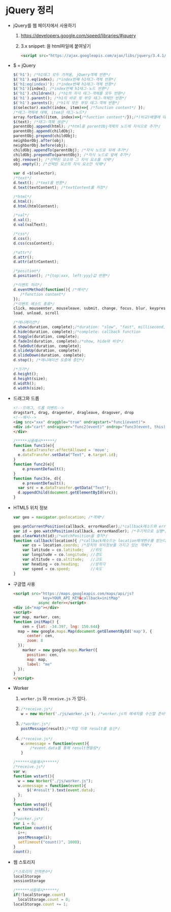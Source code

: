 # jQuery 정리

* jQuery를 웹 페이지에서 사용하기

  1. <https://developers.google.com/speed/libraries/#jquery> 

  2. 3.x snippet: 을 html파일에 붙여넣기

     ```html
     <script src="https://ajax.googleapis.com/ajax/libs/jquery/3.4.1/jquery.min.js"></script>
     ```

     

* $ = jQuery

  ```javascript
  $('h1'); /*h1태그 모두 가져옴, jQuery객체 반환*/
  $('h1').eq(index); /*index번째 h1태그-객체 반환*/
  $('h1:eq(index)'); /*index번째 h1태그-객체 반환*/
  $('h1')[index]; /*index번째 h1태그-노드 반환*/
  $('h1').children(); /*h1의 자식 태그-객체를 모두 반환*/
  $('h1').parent(); /*h1의 바로 윗 부모 태그-객체만 반환*/
  $('h1').parents(); /*h1의 모든 부모 태그-객체 반환*/
  $(selector).each((index, item)=>{ /*function content*/ });
  /*태그-객체에 대해, item은 태그-노드*/
  array.forEach((item, index)=>{/*function content*/});/*(비교)배열에 대하여*/
  $(text); /*태그-객체 생성*/
  parentObj.append(html); /*html을 parentObj객체의 노드에 자식으로 추가*/
  parentObj.append(childObj);
  parentObj.prepend(childObj);
  neighborObj.after(obj);
  neighborObj.before(obj);
  childObj.appendTo(parentObj); /*자식 노드로 뒤에 추가*/
  childObj.prependTo(parentObj); /*자식 노드로 앞에 추가*/
  obj.remove(); /*선택된 요소와 그 자식 요소를 삭제*/
  obj.empty(); /*선택된 요소의 자식 요소만 삭제*/
  
  var d =$(selector);
  /*text*/
  d.text(); /*text를 반환*/
  d.text(textContent); /*textContent를 저장*/
  
  /*html*/
  d.html();
  d.html(htmlContent);
  
  /*val*/
  d.val();
  d.val(valText);
  
  /*css*/
  d.css();
  d.css(cssContent);
  
  /*attr*/
  d.attr();
  d.attr(attrContent);
  
  /*position*/
  d.position(); /*{top:xxx, left:yyy}값 반환*/
  
  /*이벤트 처리*/
  d.eventMethod(function(){ /*예시*/
     /*function content*/ 
  });
  /*이벤트 메소드 종류*/
  click, mouseenter, mouseleave, submit, change, focus, blur, keypress, keydown, keyup, 
  load, unload, scroll
  
  /*애니메이션*/
  d.show(duration, complete);/*duration: "slow", "fast", millisecond,     */ 			   
  d.hide(duration, complete);/*complete: callback function                */
  d.toggle(duration, complete);
  d.fadeIn(duration, complete);/*show, hide와 비슷*/
  d.fadeOut(duration, complete);
  d.slideUp(duration, complete);
  d.slideDown(duration, complete);
  d.stop(); /*애니메이션 도중에 중단*/
  
  /*크기*/
  d.height();
  d.height(size);
  d.width();
  d.width(size);
  ```



* 드래그와 드롭

  ```html
  <!--드래그, 드롭 이벤트-->
  dragstart, drag, dragenter, dragleave, dragover, drop
  <!--예시-->
  <img src="xxx" draggble="true" ondragstart="func1(event)">
  <div id="cart" ondragover="func2(event)" ondrop="func3(event, this)" >
  </div>
  ```
  
  ```javascript
  /*****사용예시******/
  function func1(e){
      e.dataTransfer.effectAllowed = 'move';
  	e.dataTransfer.setData("Text", e.target.id);
  }
  function func2(e){
      e.preventDefault();
  }
  function func3(e, d){
      e.preventDefault();
  	var src = e.dataTransfer.getData("Text");
  	d.appendChild(document.getElementById(src));
  }
  ```
  
  



* HTML5 위치 정보

  ```javascript
  var geo = navigator.geolocation; /*객체*/
  
  geo.getCurrentPosition(callback, errorHandler);/*callback메소드와 errorHandler메소드*/
  var id = geo.watchPosition(callback, errorHandler); /*주기적으로 실행*/
  geo.clearWatch(id);/*watchPosition을 중지*/
  function callback(location){ /*callback메소드는 location매개변수를 받는다*/
      var co = location.coords; /*장치의 위치정보를 가지고 있는 객체*/
      var latitude = co.latitude;   //위도
      var longitude = co.longitude; //경도
      var altitude = co.altitude;   //고도
      var heading = co.heading;     //방위각
      var speed = co.speed;         //속도
  }
  ```

  

* 구글맵 사용

  ```html
  <script src="https://maps.googleapis.com/maps/api/js?
               key=YOUR_API_KEY&callback=initMap"
      		 async defer></script>
  <div id="map"></div>
  <script>
  var map, marker, cen;
  function initMap() {
      cen = {lat: -34.397, lng: 150.644}
  	map = new google.maps.Map(document.getElementById('map'), {
  		center: cen,
  		zoom: 8
  	});
      marker = new google.maps.Marker({
  		position: cen,
  		map: map,
  		label: "me"
  	});
  }
  </script>
  ```

  

* Worker

  1. `worker.js` 와 `receive.js` 가 있다.

  2. ```javascript
     /*receive.js*/
     w = new Worker('./js/worker.js'); /*worker.js의 메세지를 수신할 준비*/
     ```

  3. ```javascript
     /*worker.js*/
     postMessage(result);/*작업 이후 result를 송신*/
     ```

  4. ```javascript
     /*receive.js*/
     w.onmessage = function(event){
         /*event.data를 통해 result핸들링*/
     }
     ```

  ```javascript
  /******사용예시******/
  /*receive.js*/
  var w;
  function wstart(){
  	w = new Worker("./js/worker.js");
  	w.onmessage = function(event){
  		$('#result').text(event.data);
  	};
  }
  function wstop(){
  	w.terminate();
  }
  /*worker.js*/
  var i = 0;
  function count(){
  	i++;
  	postMessage(i);
  	setTimeout("count()", 1000);
  }
  count();
  ```

  

* 웹 스토리지

  ```javascript
  /*스토리지 전역변수*/
  localStorage 
  sessionStorage 
  
  /******사용예시******/
  if(!localStorage.count)
  	localStorage.count = 0;
  localStorage.count += 1;
  ```

